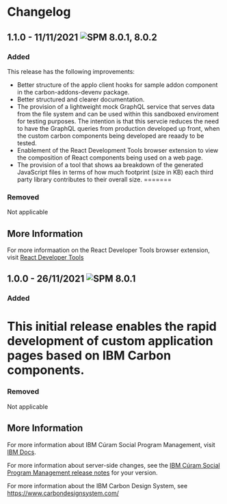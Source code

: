 # Changelog
## 1.1.0 - 11/11/2021 ![SPM 8.0.1, 8.0.2](https://img.shields.io/badge/-SPM_8.0.2-green)
### Added

This release has the following improvements: 
 - Better structure of the applo client hooks for sample addon component in the carbon-addons-devenv package.
 - Better structured and clearer documentation.
 - The provision of a lightweight mock GraphQL service that serves data from the file system and can be used within this sandboxed enviroment for testing purposes. The intention is that this servcie reduces the need to have the GraphQL queries from production developed up front, when the custom carbon components being developed are reaady to be tested.
 - Enablement of the React Development Tools browser extension to view the composition of React components being used on a web page.
 - The provision of a tool that shows aa breakdown of the generated JavaScript files in terms
of how much footprint (size in KB) each third party library contributes to their overall size.
=======

### Removed 
Not applicable

## More Information
For more informaation on the React Developer Tools browser extension, visit [React Developer Tools](https://chrome.google.com/webstore/detail/react-developer-tools/fmkadmapgofadopljbjfkapdkoienihi?hl=en)

## 1.0.0 - 26/11/2021 ![SPM 8.0.1](https://img.shields.io/badge/-SPM_8.0.1-green)
### Added

This initial release enables the rapid development of custom application pages based on IBM Carbon components.
=======

### Removed 
Not applicable

## More Information 

For more information about IBM Cúram Social Program Management, visit [IBM Docs](https://www.ibm.com/docs/en/spm/8.0.2).

For more information about server-side changes, see the [IBM Cúram Social Program Management release notes](https://www-01.ibm.com/support/docview.wss?uid=swg27037963) for your version.

For more information about the IBM Carbon Design System, see https://www.carbondesignsystem.com/
